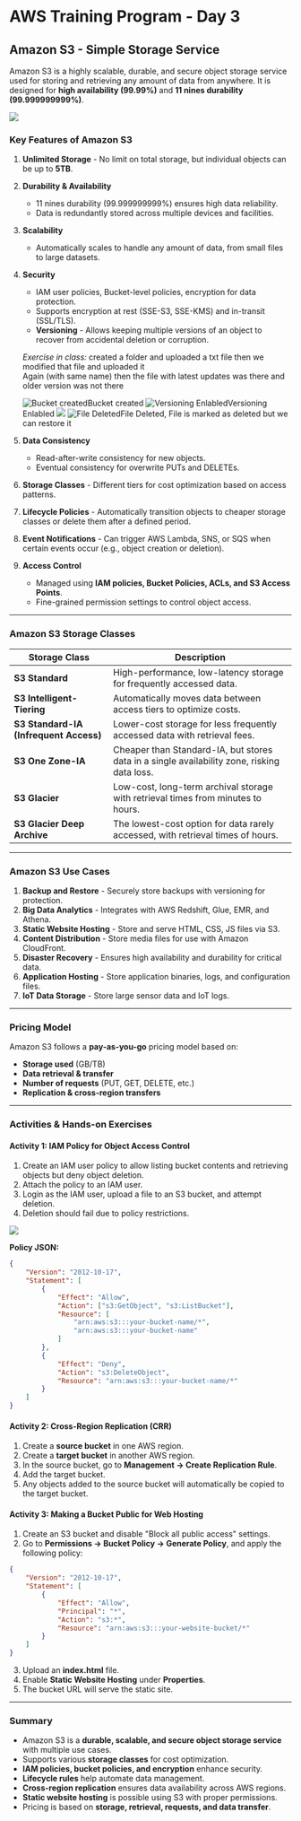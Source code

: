 # AWS Training Program - Day 3

## **Amazon S3 - Simple Storage Service**
Amazon S3 is a highly scalable, durable, and secure object storage service used for storing and retrieving any amount of data from anywhere. It is designed for **high availability (99.99%)** and **11 nines durability (99.999999999%)**.

![](./images/Screenshot%202025-03-07%20143122.png)


### **Key Features of Amazon S3**
1. **Unlimited Storage** - No limit on total storage, but individual objects can be up to **5TB**.
2. **Durability & Availability**
   - 11 nines durability (99.999999999%) ensures high data reliability.
   - Data is redundantly stored across multiple devices and facilities.
3. **Scalability**
   - Automatically scales to handle any amount of data, from small files to large datasets.
4. **Security**
   - IAM user policies, Bucket-level policies, encryption for data protection.
   - Supports encryption at rest (SSE-S3, SSE-KMS) and in-transit (SSL/TLS).
   - **Versioning** - Allows keeping multiple versions of an object to recover from accidental deletion or corruption.

   *Exercise in class:*
    created a folder and uploaded a txt file then we modified that file and uploaded it  
    Again (with same name) then the file with  latest updates was there and older version was not there

   ![Bucket created](./images/Screenshot%202025-03-07%20144417.png)Bucket created
   ![Versioning Enlabled](./images/Screenshot%202025-03-07%20144632.png)Versioning Enlabled
   ![](./images/Screenshot%202025-03-07%20144913.png)
   ![File Deleted](./images/Screenshot%202025-03-07%20145619.png)File Deleted, File is marked as deleted but we can restore it
5. **Data Consistency**
   - Read-after-write consistency for new objects.
   - Eventual consistency for overwrite PUTs and DELETEs.
6. **Storage Classes** - Different tiers for cost optimization based on access patterns.
7. **Lifecycle Policies** - Automatically transition objects to cheaper storage classes or delete them after a defined period.
8. **Event Notifications** - Can trigger AWS Lambda, SNS, or SQS when certain events occur (e.g., object creation or deletion).
9. **Access Control**
   - Managed using **IAM policies, Bucket Policies, ACLs, and S3 Access Points**.
   - Fine-grained permission settings to control object access.

---
### **Amazon S3 Storage Classes**
| Storage Class | Description |
|--------------|------------|
| **S3 Standard** | High-performance, low-latency storage for frequently accessed data. |
| **S3 Intelligent-Tiering** | Automatically moves data between access tiers to optimize costs. |
| **S3 Standard-IA (Infrequent Access)** | Lower-cost storage for less frequently accessed data with retrieval fees. |
| **S3 One Zone-IA** | Cheaper than Standard-IA, but stores data in a single availability zone, risking data loss. |
| **S3 Glacier** | Low-cost, long-term archival storage with retrieval times from minutes to hours. |
| **S3 Glacier Deep Archive** | The lowest-cost option for data rarely accessed, with retrieval times of hours. |

---
### **Amazon S3 Use Cases**
1. **Backup and Restore** - Securely store backups with versioning for protection.
2. **Big Data Analytics** - Integrates with AWS Redshift, Glue, EMR, and Athena.
3. **Static Website Hosting** - Store and serve HTML, CSS, JS files via S3.
4. **Content Distribution** - Store media files for use with Amazon CloudFront.
5. **Disaster Recovery** - Ensures high availability and durability for critical data.
6. **Application Hosting** - Store application binaries, logs, and configuration files.
7. **IoT Data Storage** - Store large sensor data and IoT logs.

---
### **Pricing Model**
Amazon S3 follows a **pay-as-you-go** pricing model based on:
- **Storage used** (GB/TB)
- **Data retrieval & transfer**
- **Number of requests** (PUT, GET, DELETE, etc.)
- **Replication & cross-region transfers**

---
### **Activities & Hands-on Exercises**

#### **Activity 1: IAM Policy for Object Access Control**
1. Create an IAM user policy to allow listing bucket contents and retrieving objects but deny object deletion.
2. Attach the policy to an IAM user.
3. Login as the IAM user, upload a file to an S3 bucket, and attempt deletion.
4. Deletion should fail due to policy restrictions.

![](./images/Screenshot%202025-03-07%20163201.png)

**Policy JSON:**
```json
{
    "Version": "2012-10-17",
    "Statement": [
        {
            "Effect": "Allow",
            "Action": ["s3:GetObject", "s3:ListBucket"],
            "Resource": [
                "arn:aws:s3:::your-bucket-name/*",
                "arn:aws:s3:::your-bucket-name"
            ]
        },
        {
            "Effect": "Deny",
            "Action": "s3:DeleteObject",
            "Resource": "arn:aws:s3:::your-bucket-name/*"
        }
    ]
}
```

#### **Activity 2: Cross-Region Replication (CRR)**
1. Create a **source bucket** in one AWS region.
2. Create a **target bucket** in another AWS region.
3. In the source bucket, go to **Management → Create Replication Rule**.
4. Add the target bucket.
5. Any objects added to the source bucket will automatically be copied to the target bucket.

#### **Activity 3: Making a Bucket Public for Web Hosting**
1. Create an S3 bucket and disable "Block all public access" settings.
2. Go to **Permissions → Bucket Policy → Generate Policy**, and apply the following policy:
```json
{
    "Version": "2012-10-17",
    "Statement": [
        {
            "Effect": "Allow",
            "Principal": "*",
            "Action": "s3:*",
            "Resource": "arn:aws:s3:::your-website-bucket/*"
        }
    ]
}
```
3. Upload an **index.html** file.
4. Enable **Static Website Hosting** under **Properties**.
5. The bucket URL will serve the static site.

---
### **Summary**
- Amazon S3 is a **durable, scalable, and secure object storage service** with multiple use cases.
- Supports various **storage classes** for cost optimization.
- **IAM policies, bucket policies, and encryption** enhance security.
- **Lifecycle rules** help automate data management.
- **Cross-region replication** ensures data availability across AWS regions.
- **Static website hosting** is possible using S3 with proper permissions.
- Pricing is based on **storage, retrieval, requests, and data transfer**.


